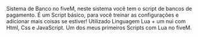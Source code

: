 Sistema de Banco no fiveM, neste sistema você tem o script de bancos de pagamento. É um Script básico, para você treinar as configurações e adicionar mais coisas se estiver! 
Utilizado Linguagem Lua + um nui com Html, Css e JavaScript.
Um dos meus primeiros Scripts com Lua no fiveM.
